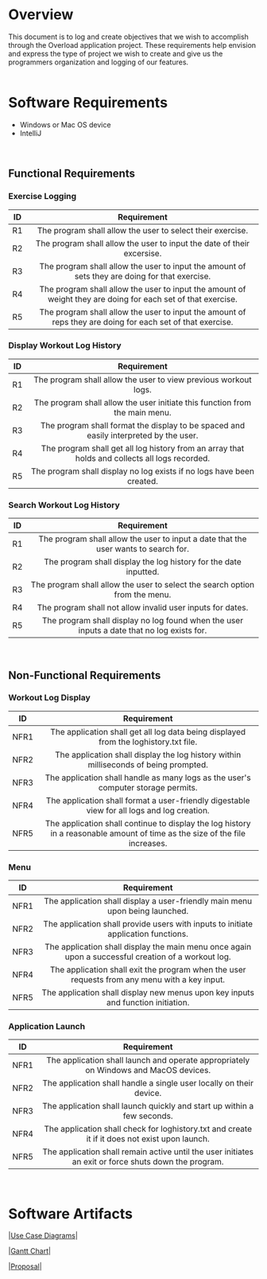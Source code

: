 # Overview

This document is to log and create objectives that we wish to accomplish through the Overload application project.
These requirements help envision and express the type of project we wish to create and give us the programmers organization and logging of our features. <br>
<br>
# Software Requirements 
* Windows or Mac OS device
* IntelliJ
<br>

## Functional Requirements

### Exercise Logging
| ID | Requirement |
| :-------------: | :----------: |
| R1 | The program shall allow the user to select their exercise.|
| R2 | The program shall allow the user to input the date of their excersise.|
| R3 | The program shall allow the user to input the amount of sets they are doing for that exercise.|
| R4 | The program shall allow the user to input the amount of weight they are doing for each set of that exercise.|
| R5 | The program shall allow the user to input the amount of reps they are doing for each set of that exercise.|
  
### Display Workout Log History
| ID | Requirement |
| :-------------: | :----------: |
| R1 | The program shall allow the user to view previous workout logs.|
| R2 | The program shall allow the user initiate this function from the main menu.|
| R3 | The program shall format the display to be spaced and easily interpreted by the user.|
| R4 | The program shall get all log history from an array that holds and collects all logs recorded.|
| R5 | The program shall display no log exists if no logs have been created.|
  
### Search Workout Log History
| ID | Requirement |
| :-------------: | :----------: |
| R1 | The program shall allow the user to input a date that the user wants to search for.|
| R2 | The program shall display the log history for the date inputted.|
| R3 | The program shall allow the user to select the search option from the menu.|
| R4 | The program shall not allow invalid user inputs for dates.|
| R5 | The program shall display no log found when the user inputs a date that no log exists for.|
<br>

## Non-Functional Requirements

### Workout Log Display
| ID | Requirement |
| :-------------: | :----------: |
| NFR1 | The application shall get all log data being displayed from the loghistory.txt file.|
| NFR2 | The application shall display the log history within milliseconds of being prompted.|
| NFR3 | The application shall handle as many logs as the user's computer storage permits.|
| NFR4 | The application shall format a user-friendly digestable view for all logs and log creation.|
| NFR5 | The application shall continue to display the log history in a reasonable amount of time as the size of the file increases.|
  
### Menu
| ID | Requirement |
| :-------------: | :----------: |
| NFR1 | The application shall display a user-friendly main menu upon being launched.|
| NFR2 | The application shall provide users with inputs to initiate application functions.|
| NFR3 | The application shall display the main menu once again upon a successful creation of a workout log.|
| NFR4 | The application shall exit the program when the user requests from any menu with a key input.|
| NFR5 | The application shall display new menus upon key inputs and function initiation.|
  
### Application Launch
| ID | Requirement |
| :-------------: | :----------: |
| NFR1 | The application shall launch and operate appropriately on Windows and MacOS devices.|
| NFR2 | The application shall handle a single user locally on their device.|
| NFR3 | The application shall launch quickly and start up within a few seconds.|
| NFR4 | The application shall check for loghistory.txt and create it if it does not exist upon launch.|
| NFR5 | The application shall remain active until the user initiates an exit or force shuts down the program.|
<br>

# Software Artifacts
|[Use Case Diagrams](https://github.com/Bryan112802/GVSU-CIS350-TEAMOVERLOAD/tree/master/artifacts/use_case_diagrams)|

|[Gantt Chart](https://github.com/Bryan112802/GVSU-CIS350-TEAMOVERLOAD/blob/master/docs/gantt-chart.pdf)|

|[Proposal](https://github.com/Bryan112802/GVSU-CIS350-TEAMOVERLOAD/blob/master/docs/proposal-template.md)|

